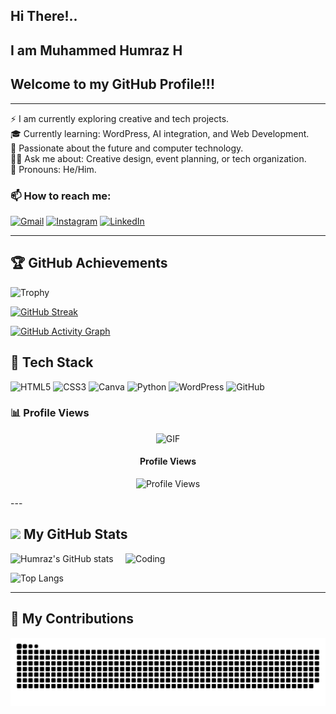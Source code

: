 ## Hi There!.. 
##  I am Muhammed Humraz H  
## Welcome to my GitHub Profile!!!


 
----
⚡ I am currently exploring creative and tech projects.  
🎓 Currently learning: WordPress, AI integration, and Web Development.  
🧠 Passionate about the future and computer technology.  
🧑‍💻 Ask me about: Creative design, event planning, or tech organization.  
🧭 Pronouns: He/Him.  

### 📫 How to reach me:

[![Gmail](https://img.shields.io/badge/Gmail-D14836?style=for-the-badge&logo=gmail&logoColor=white)](mailto:muhammadhamraz201@gmail.com)
[![Instagram](https://img.shields.io/badge/Instagram-%23E4405F.svg?style=for-the-badge&logo=Instagram&logoColor=white)](https://www.instagram.com/muhammed_humraz_11?igsh=aG00YW05YTFmajE4)
[![LinkedIn](https://img.shields.io/badge/LinkedIn-%230077B5.svg?style=for-the-badge&logo=linkedin&logoColor=white)](https://www.linkedin.com/in/mhd-humraz-283a5435b)

---
## 🏆 GitHub Achievements

![Trophy](https://github-profile-trophy.vercel.app/?username=mhd-humraz&theme=gruvbox)



 
[![GitHub Streak](https://streak-stats.demolab.com?user=mhd-humraz&theme=dark)](https://github.com/mhd-humraz)
  




[![GitHub Activity Graph](https://github-readme-activity-graph.vercel.app/graph?username=mhd-humraz&theme=github-compact)](https://github.com/mhd-humraz)


## 🧰 Tech Stack
![HTML5](https://img.shields.io/badge/html5-%23E34F26.svg?style=for-the-badge&logo=html5&logoColor=white)
![CSS3](https://img.shields.io/badge/css3-%231572B6.svg?style=for-the-badge&logo=css3&logoColor=white)
![Canva](https://img.shields.io/badge/Canva-%2300C4CC.svg?style=for-the-badge&logo=Canva&logoColor=white)
![Python](https://img.shields.io/badge/Python-3670A0?style=for-the-badge&logo=python&logoColor=ffdd54)
![WordPress](https://img.shields.io/badge/WordPress-21759B?style=for-the-badge&logo=wordpress&logoColor=white)
![GitHub](https://img.shields.io/badge/github-%23121011.svg?style=for-the-badge&logo=github&logoColor=white)



  
### 📊 Profile Views



<div align="center">
  <img src="https://media.giphy.com/media/eNkf90CuSMQDVYoF9X/giphy.gif" alt=" GIF" width="300" />
</div>


<h4 align="center"> Profile Views</h4>
<p align="center">
  <img src="https://profile-counter.glitch.me/mhd-humraz/count.svg" alt="Profile Views" />
</p>
---

## <img src="https://media.giphy.com/media/iY8CRBdQXODJSCERIr/giphy.gif" width="35"> My GitHub Stats

<img align="right" alt="Coding" width="320" src="https://github.com/yasir-shahzad/yasir-shahzad/blob/resources/media/Cat-animation.gif">


![Humraz's GitHub stats](https://github-readme-stats.vercel.app/api?username=mhd-humraz&show_icons=true&theme=tokyonight)


![Top Langs](https://github-readme-stats.vercel.app/api/top-langs/?username=mhd-humraz&layout=compact&theme=tokyonight)





 
---

## 🐍 My Contributions

![Snake animation](https://raw.githubusercontent.com/mhd-Humraz/snk/output/github-contribution-grid-snake.svg)


<!---
mhd-humraz/mhd-humraz is a ✨ special ✨ repository because its `README.md` (this file) appears on your GitHub profile.
You can click the Preview link to take a look at your changes.
--->
